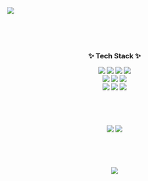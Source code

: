<img src="https://capsule-render.vercel.app/api?type=wave&color=auto&height=300&section=header&text=HanSeo%20Kim&%20render&fontSize=90&animation=fadeIn" />
<div align=center>
  
  <br><br><br>

  <h3 align="center">✨ Tech Stack ✨</h3>
  <div align="center">
    <img src="https://img.shields.io/badge/html5-%23E34F26.svg?style=for-the-badge&logo=html5&logoColor=white">
    <img src="https://img.shields.io/badge/java-007396?style=for-the-badge&logo=OpenJDK&logoColor=white">
    <img src="https://img.shields.io/badge/javascript-%23323330.svg?style=for-the-badge&logo=javascript&logoColor=%23F7DF1E">
    <img src="https://img.shields.io/badge/css3-%231572B6.svg?style=for-the-badge&logo=css3&logoColor=white">
    <br>
    <img src="https://img.shields.io/badge/mysql-4479A1.svg?style=for-the-badge&logo=mysql&logoColor=white">
    <img src="https://img.shields.io/badge/postgres-%23316192.svg?style=for-the-badge&logo=postgresql&logoColor=white">
    <img src="https://img.shields.io/badge/adobe-%23FF0000.svg?style=for-the-badge&logo=adobe&logoColor=white">
    <br>
    <img src="https://img.shields.io/badge/adobe%20photoshop-%2331A8FF.svg?style=for-the-badge&logo=adobe%20photoshop&logoColor=white">
    <img src="https://img.shields.io/badge/figma-%23F24E1E.svg?style=for-the-badge&logo=figma&logoColor=white">
    <img src="https://img.shields.io/badge/Visual%20Studio%20Code-0078d7.svg?style=for-the-badge&logo=visual-studio-code&logoColor=white">
    <br>
  </div>
  
  <br><br><br>
  
  <img src="https://github-readme-stats.vercel.app/api?username=hanseokimm&count_private=true" />
  <img src="https://github-readme-stats.vercel.app/api/top-langs/?username=hanseokimm&show_icons=true&hide_border=true&title_color=004386&icon_color=004386&layout=compact" />

  <br><br><br>
  
  <a href="https://instagram.com/alpox.dev">
      <img 
          src="http://img.shields.io/badge/-Instagram-black?style=flat&logo=Instagram&link=https://instagram.com/alpox.dev/"
          style="height : auto; margin-left : 10px; margin-right : 10px;"/>
  </a>
</div>
